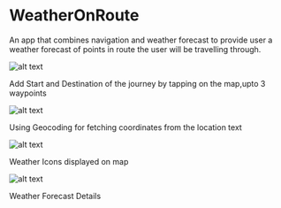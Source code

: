 # WeatherOnRoute

An app that combines navigation and weather forecast to provide user a weather forecast of points in route the user will be travelling through.




![alt text](https://lh4.googleusercontent.com/17cB434jHJ_1DVGaTIvkfDX2ok2Tr-FqXZefP7s-6a6PXyI0RVrwRvJc7ue2xmJKTymaqAzEC8m4MLKs606GkU2UjciXLFvhfvvuY13G8rBdFTFS-NekVEu-mVVQvYhbZkUfUFAT)

Add Start and Destination of the journey by tapping on the map,upto 3 waypoints

![alt text](https://lh4.googleusercontent.com/j-bb-d6m0ZMiAuGOr8HElROPRuYBvqKuVwGb2zzxZRt_JoczrULkSzFfPNMASALSXlNQlO3zxwO2LveF5El3FORLGc_PbZlmV-qdXEHJ)

Using Geocoding for fetching coordinates from the location text



![alt text](https://lh6.googleusercontent.com/X814rDPRZkr-kUQrGs5PAkwtkPcJ86wVc1mMpM8yaafL-GQX7d-M626KW634JllyVaFeT3VwzS6MCb9m5zamdMuwGk9wTbHzQ4R7oQn9)

Weather Icons displayed on map

![alt text](https://lh3.googleusercontent.com/lOz8qnQ4Qnesr14KioBLQuWjFEgnvpGJ2lQdl8wuUVbId79QezFLgF7uWngAFp07KpvEa3o8D2T_24zTdWkSVyKc8cRMCGajMAJ9m0m7)

Weather Forecast Details
